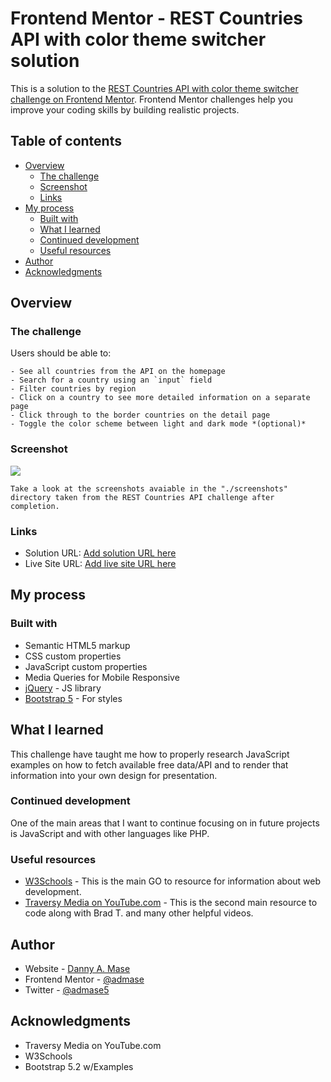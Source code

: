 # Frontend Mentor - REST Countries API with color theme switcher solution

This is a solution to the [REST Countries API with color theme switcher challenge on Frontend Mentor](https://www.frontendmentor.io/challenges/rest-countries-api-with-color-theme-switcher-5cacc469fec04111f7b848ca). Frontend Mentor challenges help you improve your coding skills by building realistic projects. 

## Table of contents

- [Overview](#overview)
  - [The challenge](#the-challenge)
  - [Screenshot](#screenshot)
  - [Links](#links)
- [My process](#my-process)
  - [Built with](#built-with)
  - [What I learned](#what-i-learned)
  - [Continued development](#continued-development)
  - [Useful resources](#useful-resources)
- [Author](#author)
- [Acknowledgments](#acknowledgments)

## Overview

  ### The challenge

  Users should be able to:

    - See all countries from the API on the homepage
    - Search for a country using an `input` field
    - Filter countries by region
    - Click on a country to see more detailed information on a separate page
    - Click through to the border countries on the detail page
    - Toggle the color scheme between light and dark mode *(optional)*

  ### Screenshot

  ![](./screenshots)

    Take a look at the screenshots avaiable in the "./screenshots" directory taken from the REST Countries API challenge after completion.

  ### Links

  - Solution URL: [Add solution URL here](https://your-solution-url.com)
  - Live Site URL: [Add live site URL here](https://your-live-site-url.com)

## My process

  ### Built with

  - Semantic HTML5 markup
  - CSS custom properties
  - JavaScript custom properties
  - Media Queries for Mobile Responsive
  - [jQuery](https://jquery.com/) - JS library
  - [Bootstrap 5](https://getbootstrap.com/) - For styles

  ## What I learned

  This challenge have taught me how to properly research JavaScript examples on how to fetch available free data/API and to render that information into your own design for presentation.

  ### Continued development

  One of the main areas that I want to continue focusing on in future projects is JavaScript and with other languages like PHP.

  ### Useful resources

  - [W3Schools](https://www.w3schools.com/) - This is the main GO to resource for information about web development. 
  - [Traversy Media on YouTube.com](https://www.youtube.com/@TraversyMedia) - This is the second main resource to code along with Brad T. and many other helpful videos.

## Author

- Website - [Danny A. Mase](https://www.your-site.com)
- Frontend Mentor - [@admase](https://www.frontendmentor.io/profile/admase)
- Twitter - [@admase5](https://twitter.com/admase5)

## Acknowledgments

  - Traversy Media on YouTube.com
  - W3Schools
  - Bootstrap 5.2 w/Examples
